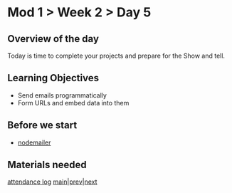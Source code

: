 # Mod 1 > Week 2 > Day 5

## Overview of the day
Today is time to complete your projects and prepare for the Show and tell.

## Learning Objectives

* Send emails programmatically
* Form URLs and embed data into them

## Before we start

* [nodemailer](https://nodemailer.com/about/)

## Materials needed

[attendance log](https://platform.multiverse.io/apprentice/attendance-log/187)
[main](/swe)|[prev](/swe/mod1/wk2/day4.html)|[next](/swe/mod2/wk1/day1.html)